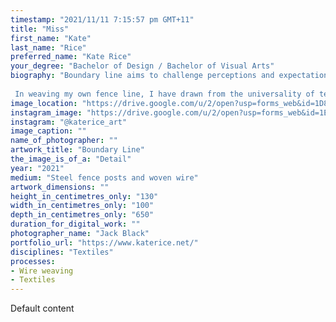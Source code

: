 ```yaml
---
timestamp: "2021/11/11 7:15:57 pm GMT+11"
title: "Miss"
first_name: "Kate"
last_name: "Rice"
preferred_name: "Kate Rice"
your_degree: "Bachelor of Design / Bachelor of Visual Arts"
biography: "Boundary line aims to challenge perceptions and expectations of boundaries within the landscape. It asks: do boundaries connect us to place or heighten our sense of disconnect or exclusion? My experience of growing up on the land in a third generation farming family frames this question. Through this work, I have engaged with themes of place and memory; seeking to materially create connections and form tangible representations of intangible emotions. 
  
 In weaving my own fence line, I have drawn from the universality of textiles and their closeness to the body. The weaving takes on a body-like quality, bulging and stretching, causing disruption in the landscape. Formed by memories and actions, our boundaries shape us. In making the piece I have retraced the fence line over and over, resulting in a well worn path along the boundary. This dynamic piece asks the viewer to walk along the fence line as well and to consider the shifting of boundaries within their own landscapes."
image_location: "https://drive.google.com/u/2/open?usp=forms_web&id=1D8iTRRxw47QQXcd0jSU_3_Z__yoeR2bC"
instagram_image: "https://drive.google.com/u/2/open?usp=forms_web&id=1ElOY8Ya9jN_a40itJFlSUg-QTXVpslWR"
instagram: "@katerice_art"
image_caption: ""
name_of_photographer: ""
artwork_title: "Boundary Line"
the_image_is_of_a: "Detail"
year: "2021"
medium: "Steel fence posts and woven wire"
artwork_dimensions: ""
height_in_centimetres_only: "130"
width_in_centimetres_only: "100"
depth_in_centimetres_only: "650"
duration_for_digital_work: ""
photographer_name: "Jack Black"
portfolio_url: "https://www.katerice.net/"
disciplines: "Textiles"
processes:
- Wire weaving
- Textiles
---
```


Default content